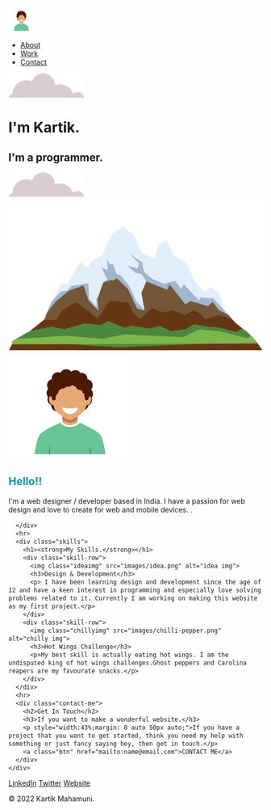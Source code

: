 <!DOCTYPE html>
<html lang="en" dir="ltr">

<head>
  <meta charset="utf-8">
  <link rel="stylesheet" href="styles.css">
  <link rel="icon" href="images/favicon.ico">
  <link href="https://fonts.googleapis.com/css2?family=Merriweather&family=Raleway:wght@300&family=Sacramento&display=swap" rel="stylesheet">
  <!-- CSS only -->
 <!-- <link href="https://cdn.jsdelivr.net/npm/bootstrap@5.2.0-beta1/dist/css/bootstrap.min.css" rel="stylesheet" integrity="sha384-0evHe/X+R7YkIZDRvuzKMRqM+OrBnVFBL6DOitfPri4tjfHxaWutUpFmBp4vmVor" crossorigin="anonymous"> -->
<link href="https://fonts.googleapis.com/css2?family=Baloo+Bhaina+2&display=swap" rel="stylesheet">
  
</head>

<body>

  <nav class="navbar navbar-expand-md">
    <a class="navbar-brand"><img src="images/profileimg.png" alt="" width='50px' height='50px'></a>
    <ul class="navbar-nav ms-auto">
      <li class="nav-item">
        <a class="nav-link" href="#">About</a>
      </li>
      <li class="nav-item">
        <a class="nav-link" href="#">Work</a>
      </li>
      <li class="nav-item">
        <a class="nav-link" href="#">Contact</a>
      </li>
    </ul>
  </nav>
  <div class="top_container">
    <img class="top_cloud" src="images/cloud.png" alt="cloud photo">
    <h1 class="name">I'm Kartik.</h1>
    <h2 class="head">I'm a <span class="pro">pro</span>grammer.</h2>
    <img class="bottom_cloud" src="images/cloud.png" alt="cloud photo">
    <img src="images/mountain.png" alt="mountain photo">

  </div>
  <section>
    <div class="middle-container">
      <div class="profile">
        <img class="profilepic" src="images/profileimg.png" alt="profile img">
        <h1 style='color:#11999E;'>Hello!!</h1>
        <p class="intropara">I'm a web designer / developer based in India. I have a passion for web design and love to create for web and mobile devices. . </p>

      </div>
      <hr>
      <div class="skills">
        <h1><strong>My Skills.</strong></h1>
        <div class="skill-row">
          <img class="ideaimg" src="images/idea.png" alt="idea img">
          <h3>Design & Development</h3>
          <p> I have been learning design and development since the age of 12 and have a keen interest in programming and especially love solving problems related to it. Currently I am working on making this website as my first project.</p>
        </div>
        <div class="skill-row">
          <img class="chillyimg" src="images/chilli-pepper.png" alt="chilly img">
          <h3>Hot Wings Challenge</h3>
          <p>My best skill is actually eating hot wings. I am the undisputed king of hot wings challenges.Ghost peppers and Carolina reapers are my favourate snacks.</p>
        </div>
      </div>
      <hr>
      <div class="contact-me">
        <h2>Get In Touch</h2>
        <h3>If you want to make a wonderful website.</h3>
        <p style="width:43%;margin: 0 auto 50px auto;">If you have a project that you want to get started, think you need my help with something or just fancy saying hey, then get in touch.</p>
        <a class="btn" href="mailto:name@email.com">CONTACT ME</a>
      </div>
    </div>
  </section>

  <div class="bottom-container">
    <a class="footer-link l1" href="https://www.linkedin.com/">LinkedIn</a>
    <a class="footer-link l2" href="https://twitter.com/">Twitter</a>
    <a class="footer-link l3" href="https://www.appbrewery.co/">Website</a>
    <p class="copyright">© 2022 Kartik Mahamuni.</p>
  </div>

</body>

